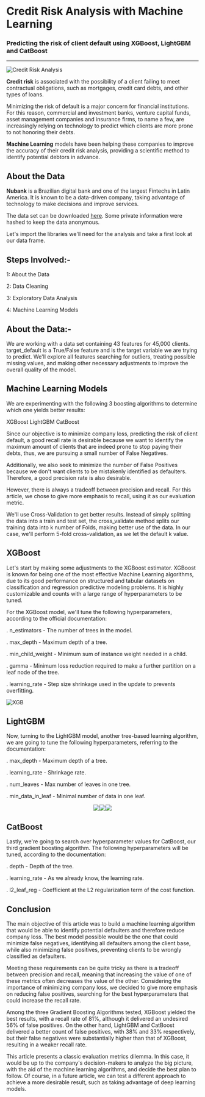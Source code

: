 # Credit Risk Analysis with Machine Learning

### Predicting the risk of client default using XGBoost, LightGBM and CatBoost



---

![Credit Risk Analysis](https://github.com/rmpbastos/data_science/blob/master/img/credit_risk.jpg?raw=true)

**Credit risk** is associated with the possibility of a client failing to meet contractual obligations, such as mortgages, credit card debts, and other types of loans.

Minimizing the risk of default is a major concern for financial institutions. For this reason, commercial and investment banks, venture capital funds, asset management companies and insurance firms, to name a few, are increasingly relying on technology to predict which clients are more prone to not honoring their debts.

**Machine Learning** models have been helping these companies to improve the accuracy of their credit risk analysis, providing a scientific method to identify potential debtors in advance.


## About the Data

**Nubank** is a Brazilian digital bank and one of the largest Fintechs in Latin America. It is known to be a data-driven company, taking advantage of technology to make decisions and improve services. 

The data set can be downloaded [here](http://dl.dropboxusercontent.com/s/xn2a4kzf0zer0xu/acquisition_train.csv?dl=0). Some private information were hashed to keep the data anonymous.

Let's import the libraries we'll need for the analysis and take a first look at our data frame.

## Steps Involved:-

1: About the Data

2: Data Cleaning

3: Exploratory Data Analysis

4: Machine Learning Models


## About the Data:-

We are working with a data set containing 43 features for 45,000 clients. target_default is a True/False feature and is the target variable we are trying to predict. We'll explore all features searching for outliers, treating possible missing values, and making other necessary adjustments to improve the overall quality of the model.


## Machine Learning Models
We are experimenting with the following 3 boosting algorithms to determine which one yields better results:

XGBoost
LightGBM
CatBoost

Since our objective is to minimize company loss, predicting the risk of client default, a good recall rate is desirable because we want to identify the maximum amount of clients that are indeed prone to stop paying their debts, thus, we are pursuing a small number of False Negatives.

Additionally, we also seek to minimize the number of False Positives because we don't want clients to be mistakenly identified as defaulters. Therefore, a good precision rate is also desirable.

However, there is always a tradeoff between precision and recall. For this article, we chose to give more emphasis to recall, using it as our evaluation metric.

We'll use Cross-Validation to get better results. Instead of simply splitting the data into a train and test set, the cross_validate method splits our training data into k number of Folds, making better use of the data. In our case, we'll perform 5-fold cross-validation, as we let the default k value.


## XGBoost
Let's start by making some adjustments to the XGBoost estimator. XGBoost is known for being one of the most effective Machine Learning algorithms, due to its good performance on structured and tabular datasets on classification and regression predictive modeling problems. It is highly customizable and counts with a large range of hyperparameters to be tuned.

For the XGBoost model, we'll tune the following hyperparameters, according to the official documentation:

. n_estimators - The number of trees in the model.

. max_depth - Maximum depth of a tree.

. min_child_weight - Minimum sum of instance weight needed in a child.

. gamma - Minimum loss reduction required to make a further partition on a leaf node of the tree.

. learning_rate - Step size shrinkage used in the update to prevents overfitting.

![XGB](https://user-images.githubusercontent.com/77172036/143421023-67ce78d0-4bab-41e8-ae79-fe177100134d.png)

## LightGBM
Now, turning to the LightGBM model, another tree-based learning algorithm, we are going to tune the following hyperparameters, referring to the documentation:

. max_depth - Maximum depth of a tree.

. learning_rate - Shrinkage rate.

. num_leaves - Max number of leaves in one tree.

. min_data_in_leaf - Minimal number of data in one leaf.

<p align="center">
  <img src="https://user-images.githubusercontent.com/68669675/99927593-783bb080-2d0b-11eb-8dda-30917e42c517.png"><img src="https://user-images.githubusercontent.com/68669675/99927595-78d44700-2d0b-11eb-891f-2dd0b308f312.png"><img src="https://user-images.githubusercontent.com/68669675/99927597-796cdd80-2d0b-11eb-81f0-d71ecd340724.png">
</p>

## CatBoost
Lastly, we're going to search over hyperparameter values for CatBoost, our third gradient boosting algorithm. The following hyperparameters will be tuned, according to the documentation:

. depth - Depth of the tree.

. learning_rate - As we already know, the learning rate.

. l2_leaf_reg - Coefficient at the L2 regularization term of the cost function.

## Conclusion
The main objective of this article was to build a machine learning algorithm that would be able to identify potential defaulters and therefore reduce company loss. The best model possible would be the one that could minimize false negatives, identifying all defaulters among the client base, while also minimizing false positives, preventing clients to be wrongly classified as defaulters.

Meeting these requirements can be quite tricky as there is a tradeoff between precision and recall, meaning that increasing the value of one of these metrics often decreases the value of the other. Considering the importance of minimizing company loss, we decided to give more emphasis on reducing false positives, searching for the best hyperparameters that could increase the recall rate.

Among the three Gradient Boosting Algorithms tested, XGBoost yielded the best results, with a recall rate of 81%, although it delivered an undesired 56% of false positives. On the other hand, LightGBM and CatBoost delivered a better count of false positives, with 38% and 33% respectively, but their false negatives were substantially higher than that of XGBoost, resulting in a weaker recall rate.

This article presents a classic evaluation metrics dilemma. In this case, it would be up to the company's decision-makers to analyze the big picture, with the aid of the machine learning algorithms, and decide the best plan to follow. Of course, in a future article, we can test a different approach to achieve a more desirable result, such as taking advantage of deep learning models.

